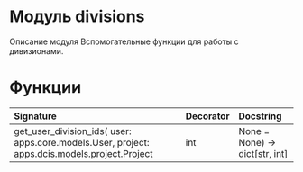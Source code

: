 # Модуль divisions

Описание модуля Вспомогательные функции для работы с дивизионами.

# Функции

| Signature                                                                                                                            | Decorator | Docstring                                                                                                                                                            |
| :----------------------------------------------------------------------------------------------------------------------------------- | :-------- | :------------------------------------------------------------------------------------------------------------------------------------------------------------------- |
| get_user_division_ids( user: apps.core.models.User, project: apps.dcis.models.project.Project | int | None = None) -> dict[str, int] | -         | Функция получает идентификаторы дивизионов с привязкой к моделям:param user: Пользователь:param project: Проект:return: {'department': [...], 'organization': [...]} |